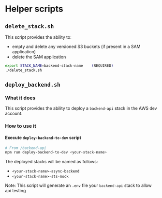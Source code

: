 # Helper scripts

## `delete_stack.sh`

This script provides the ability to:

- empty and delete any versioned S3 buckets (if present in a SAM application)
- delete the SAM application

```bash
export STACK_NAME=backend-stack-name    (REQUIRED)
./delete_stack.sh
```

## `deploy_backend.sh`

### What it does

This script provides the ability to deploy a `backend-api` stack in the AWS dev account.

### How to use it

#### Execute `deploy-backend-to-dev` script

```bash
# From /backend-api
npm run deploy-backend-to-dev <your-stack-name>
```

The deployed stacks will be named as follows:

- `<your-stack-name>-async-backend`
- `<your-stack-name>-sts-mock`

Note: This script will generate an `.env` file your `backend-api` stack to allow api testing
